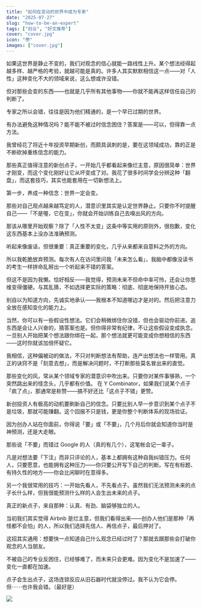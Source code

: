 ```yaml
---
title: "如何在变动的世界中成为专家"
date: "2025-07-27"
slug: "how-to-be-an-expert"
tags: ["创业", "好文推荐"]
cover: "cover.jpg"
icon: "😎"
images: ["cover.jpg"]
---
```

如果这世界是静止不变的，我们对观念的信心就能一路线性上升。某个想法经得起越多样、越严格的考验，就越可能是真的。许多人其实默默相信这一点——对「人性」这种变化不大的领域来说，这么想或许没错。



但对那些会变的东西——也就是几乎所有其他事物——你就不能再这样信任自己的判断了。



专家之所以会错，往往是因为他们精通的，是一个早已过期的世界。



有办法避免这种情况吗？能不能不被过时信念困住？答案是——可以，但得靠一点方法。



我曾经花了将近十年投资早期新创，而颇具讽刺的是，要在这领域成功，靠的正是不断砍掉重练信念的能力。



那些真正值得注意的新创点子，一开始几乎都看起来像烂主意，原因很简单：世界才刚变，而这个变化刚好让它从坏变成了对。我花了很多时间学会分辨这种「翻盘」，而这套技巧，其实也能套用在一切新想法上。



第一步，养成一种信念：世界一定会变。



那些对自己观点越来越笃定的人，潜意识里其实是认定世界静止。只要你不时提醒自己——「不是喔，它在变」，你就会开始训练自己去嗅出风的方向。



那该从哪里开始观察？除了「人性不太变」这条中等实用的原则外，很抱歉，变化这东西基本上没办法准确预测。



听起来像废话，但很重要：真正重要的变化，几乎从来都来自意料之外的方向。



所以我乾脆放弃预测。每次有人在访问里问我「未来怎么看」，我脑中都像没读书的考生一样拼命乱掰出一个听起来不错的答案。



但这不是因为我懒。恰好相反——我觉得，预测未来不但命中率可怜，还会让你思维变得僵硬。与其乱猜，不如选择更实际的策略：彻底、彻底地保持开放心态。



别自以为知道方向，先诚实地承认——我根本不知道哪边才是对的。然后把注意力全放在感知变化的能力上。



当然，你可以有一些假设性想法。它们会稍微绑住你没错，但也会驱动你前进。追东西是会让人兴奋的，猜答案也是。但你得非常有纪律，不让这些假设变成执念。
一旦别人开始把某个想法跟你绑在一起，那个想法就更可能变成你想相信的东西——这时你就该加倍怀疑它。



我相信，这种偏被动的做法，不只对判断想法有帮助，连产出想法也一样管用。真正的诀窍不是「刻意去想」，而是解决问题时，不打断那些莫名冒出来的直觉。



那些变化的风，常从某个领域专家的潜意识中吹出来。只要你对某件事够熟，一个突然跳出来的怪念头，几乎都有价值。
在 Y Combinator，如果我们说某个点子「疯了点」，那通常是称赞——搞不好还比「这点子不错」更赞。



新创投资人有极高的动机要刷新自己的信念。只要比别人早一步意识到某个点子不是垃圾，那就可能赚翻。这个回报不只是钱，更是你整个判断体系的现场验证。



因为创办人站在你面前，你得说「要」或「不要」，几个月后你就会知道你当时是神预测，还是大走眼。



那些说「不要」而错过 Google 的人（真的有几个），这笔帐会记一辈子。



凡是对想法要「下注」而非只评论的人，基本上都拥有这种自我纠错压力。任何人，只要愿意，也能拥有这种压力——你只要公开写下自己的判断。写在有标题、有持久性的地方——你会比闲聊时在意得多。



另一个我很常用的技巧：一开始先看人，不先看点子。虽然我们无法预测未来的点子长什么样，但我很能预测什么样的人会生出未来的点子。



真正的新点子，来自那种：认真、有劲、脑袋够独立的人。



当初我们其实觉得 Airbnb 是烂主意，但我们看得出来——创办人他们是那种「再怪都不会怕」的人，所以我们选择先信人、再信点子，最后押对了。



这招其实通用：想要快一点知道自己什么观念已经过时了？那就去跟那些会打破你观念的人当朋友。



不被自己的专业反困住，已经够难了，而未来只会更难。因为变化不是加速了——变化一直都在加速。



点子会生出点子，这场连锁反应从旧石器时代就没停过。我不认为它会停。
但⋯⋯也许我会错。（最好是）




![](https://prod-files-secure.s3.us-west-2.amazonaws.com/112d0858-5090-4d34-a606-b75eb8d65fd2/46476355-9cf3-4e99-9b7a-3531bc426380/1000202064.png?X-Amz-Algorithm=AWS4-HMAC-SHA256&X-Amz-Content-Sha256=UNSIGNED-PAYLOAD&X-Amz-Credential=ASIAZI2LB466RXC4Y4FI%2F20251009%2Fus-west-2%2Fs3%2Faws4_request&X-Amz-Date=20251009T094448Z&X-Amz-Expires=3600&X-Amz-Security-Token=IQoJb3JpZ2luX2VjEDkaCXVzLXdlc3QtMiJHMEUCIEDO7VcCSS%2BJY7dQ3946W76myU6mvj4uwBwhgcSe0COSAiEA6L0jkhx55MYXvaTBRDclEP0tNKyrFUqqxBpqe2jmXi4qiAQI0v%2F%2F%2F%2F%2F%2F%2F%2F%2F%2FARAAGgw2Mzc0MjMxODM4MDUiDOWYtJ1OlYAHcdbRXCrcAzX0mvw2T4epUNwe%2BIISqDOoFlUVb%2BI3s5EDD2g%2BQdWFALS2y3QuOqxjsfTbUAA1t6vEweKdKvQNbEp3%2B36Kz6QpGRzKbhIx7NX9lZk7R0vTTK8sm2TXHLB%2BEv8MV%2FRj1c%2BdxP2qMWR2a2VFnKRSGTk4jRRX2IgtWF8KQnfNcPfvqKvaTwhRWzjMBhYGEkideEXmztofdxyhTFoBFbJ%2BXNvf1eeKzK%2BY0r9KqbxcU6P6ZNqYuQBDjdaK4uMSk1RFs0YyFcc6MO7jvaERZPIJ%2BREQFyRkz0t9vPvJc5h1Z5x%2BQ0QhBWdiu2gHbfAP%2BixYMZUpjfHwtwfE%2FoD5ncaRBMROFWx%2BZTPsvpNG2pF2YSSnCZ2qhVhdSzbiDcsnqbqvu3QZKImpmDFR8PJgiW3jrhve6y3Ji9go%2F6VkI0lJl6uU2w3ZwB%2BSoJrdKRcjoVoIGCyUYdI%2Bt2eDUjy5fqWFlwd7mQ%2BfC5foc142hPVZmoWRjKr%2BgPimmRxvkytLWJ%2FHyZ1MBfY7ZMEa5qfiIZEFryHLrIYmfXerg5vT%2F5raCd18qiX0H3WlOlzfWn2XLp4IwUqUEVhEiZMiUHRLhvux2IreGpcU6%2FzEdFpH%2FYSKb0ZR5CKlIuyLnW%2FySV8iMLbrnccGOqUBrDRyHeUeMtcrq0qYrQQCOuwNTynfZlpq%2FvwQWb9BWALCQnMFYHs80jwU3OAzjrX%2BQIL3TEJomxqwASTFrHn%2F8D2IAkCzWCz%2BD1bKPOI5Av1O9e51x8%2FQS5wsi5N5y0YJCmzi4n7373y2Fb16ehxBA6j0EiWb2U5UmlMFK2J6S4CsQ9Ri%2BQ8zvIuvFez25BQXCZ2KzG4huzoLxJx2GhltU0GZvYAj&X-Amz-Signature=eb948a94d341b598599f9cda77f77355217852050e4dfcd3ec4ba9247bd43936&X-Amz-SignedHeaders=host&x-amz-checksum-mode=ENABLED&x-id=GetObject)

